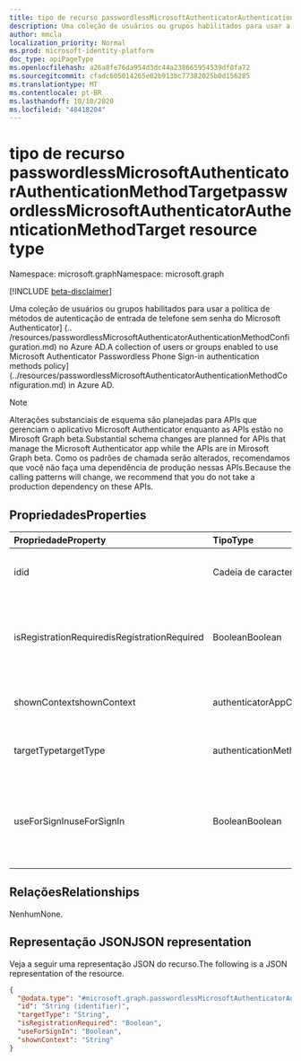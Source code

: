 ```yaml
---
title: tipo de recurso passwordlessMicrosoftAuthenticatorAuthenticationMethodTarget
description: Uma coleção de usuários ou grupos habilitados para usar a política de métodos de autenticação de entrada de telefone sem senha do Microsoft Authenticator.
author: mmcla
localization_priority: Normal
ms.prod: microsoft-identity-platform
doc_type: apiPageType
ms.openlocfilehash: a26a8fe76da954d3dc44a238665954539df0fa72
ms.sourcegitcommit: cfadc605014265e02b913bc77382025b0d156285
ms.translationtype: MT
ms.contentlocale: pt-BR
ms.lasthandoff: 10/10/2020
ms.locfileid: "48418204"
---
```

# <a name="passwordlessmicrosoftauthenticatorauthenticationmethodtarget-resource-type"></a><span data-ttu-id="b1fbe-103">tipo de recurso passwordlessMicrosoftAuthenticatorAuthenticationMethodTarget</span><span class="sxs-lookup"><span data-stu-id="b1fbe-103">passwordlessMicrosoftAuthenticatorAuthenticationMethodTarget resource type</span></span>

<span data-ttu-id="b1fbe-104">Namespace: microsoft.graph</span><span class="sxs-lookup"><span data-stu-id="b1fbe-104">Namespace: microsoft.graph</span></span>

[!INCLUDE [beta-disclaimer](../../includes/beta-disclaimer.md)]

<span data-ttu-id="b1fbe-105">Uma coleção de usuários ou grupos habilitados para usar a política de métodos de autenticação de entrada de telefone sem senha do Microsoft Authenticator] (.. /resources/passwordlessMicrosoftAuthenticatorAuthenticationMethodConfiguration.md) no Azure AD.</span><span class="sxs-lookup"><span data-stu-id="b1fbe-105">A collection of users or groups enabled to use Microsoft Authenticator Passwordless Phone Sign-in authentication methods policy](../resources/passwordlessMicrosoftAuthenticatorAuthenticationMethodConfiguration.md) in Azure AD.</span></span>

> [!NOTE]
> <span data-ttu-id="b1fbe-106">Alterações substanciais de esquema são planejadas para APIs que gerenciam o aplicativo Microsoft Authenticator enquanto as APIs estão no Mirosoft Graph beta.</span><span class="sxs-lookup"><span data-stu-id="b1fbe-106">Substantial schema changes are planned for APIs that manage the Microsoft Authenticator app while the APIs are in Mirosoft Graph beta.</span></span> <span data-ttu-id="b1fbe-107">Como os padrões de chamada serão alterados, recomendamos que você não faça uma dependência de produção nessas APIs.</span><span class="sxs-lookup"><span data-stu-id="b1fbe-107">Because the calling patterns will change, we recommend that you do not take a production dependency on these APIs.</span></span>

## <a name="properties"></a><span data-ttu-id="b1fbe-108">Propriedades</span><span class="sxs-lookup"><span data-stu-id="b1fbe-108">Properties</span></span>
|<span data-ttu-id="b1fbe-109">Propriedade</span><span class="sxs-lookup"><span data-stu-id="b1fbe-109">Property</span></span>|<span data-ttu-id="b1fbe-110">Tipo</span><span class="sxs-lookup"><span data-stu-id="b1fbe-110">Type</span></span>|<span data-ttu-id="b1fbe-111">Descrição</span><span class="sxs-lookup"><span data-stu-id="b1fbe-111">Description</span></span>|
|:---|:---|:---|
|<span data-ttu-id="b1fbe-112">id</span><span class="sxs-lookup"><span data-stu-id="b1fbe-112">id</span></span>|<span data-ttu-id="b1fbe-113">Cadeia de caracteres</span><span class="sxs-lookup"><span data-stu-id="b1fbe-113">String</span></span>|<span data-ttu-id="b1fbe-114">ID de objeto de um usuário ou grupo do Azure AD.</span><span class="sxs-lookup"><span data-stu-id="b1fbe-114">Object ID of an Azure AD user or group.</span></span>|
|<span data-ttu-id="b1fbe-115">isRegistrationRequired</span><span class="sxs-lookup"><span data-stu-id="b1fbe-115">isRegistrationRequired</span></span>|<span data-ttu-id="b1fbe-116">Boolean</span><span class="sxs-lookup"><span data-stu-id="b1fbe-116">Boolean</span></span>|<span data-ttu-id="b1fbe-117">Determina se o usuário é imposto para registrar o método de autenticação.</span><span class="sxs-lookup"><span data-stu-id="b1fbe-117">Determines whether the user is enforced to register the authentication method.</span></span>|
|<span data-ttu-id="b1fbe-118">shownContext</span><span class="sxs-lookup"><span data-stu-id="b1fbe-118">shownContext</span></span>|<span data-ttu-id="b1fbe-119">authenticatorAppContextType</span><span class="sxs-lookup"><span data-stu-id="b1fbe-119">authenticatorAppContextType</span></span>|<span data-ttu-id="b1fbe-120">Os valores possíveis são: `location` e `app`.</span><span class="sxs-lookup"><span data-stu-id="b1fbe-120">Possible values are: `location`, `app`.</span></span>|
|<span data-ttu-id="b1fbe-121">targetType</span><span class="sxs-lookup"><span data-stu-id="b1fbe-121">targetType</span></span>|<span data-ttu-id="b1fbe-122">authenticationMethodTargetType</span><span class="sxs-lookup"><span data-stu-id="b1fbe-122">authenticationMethodTargetType</span></span>|<span data-ttu-id="b1fbe-123">Os valores possíveis são: `user` e `group`.</span><span class="sxs-lookup"><span data-stu-id="b1fbe-123">Possible values are: `user`, `group`.</span></span>|
|<span data-ttu-id="b1fbe-124">useForSignIn</span><span class="sxs-lookup"><span data-stu-id="b1fbe-124">useForSignIn</span></span>|<span data-ttu-id="b1fbe-125">Boolean</span><span class="sxs-lookup"><span data-stu-id="b1fbe-125">Boolean</span></span>|<span data-ttu-id="b1fbe-126">Determina se o método de autenticação pode ser usado para entrar no Azure AD.</span><span class="sxs-lookup"><span data-stu-id="b1fbe-126">Determines whether the authentication method can be used to sign in to Azure AD.</span></span>|

## <a name="relationships"></a><span data-ttu-id="b1fbe-127">Relações</span><span class="sxs-lookup"><span data-stu-id="b1fbe-127">Relationships</span></span>
<span data-ttu-id="b1fbe-128">Nenhum</span><span class="sxs-lookup"><span data-stu-id="b1fbe-128">None.</span></span>

## <a name="json-representation"></a><span data-ttu-id="b1fbe-129">Representação JSON</span><span class="sxs-lookup"><span data-stu-id="b1fbe-129">JSON representation</span></span>
<span data-ttu-id="b1fbe-130">Veja a seguir uma representação JSON do recurso.</span><span class="sxs-lookup"><span data-stu-id="b1fbe-130">The following is a JSON representation of the resource.</span></span>
<!-- {
  "blockType": "resource",
  "keyProperty": "id",
  "@odata.type": "microsoft.graph.passwordlessMicrosoftAuthenticatorAuthenticationMethodTarget",
  "baseType": "microsoft.graph.authenticationMethodTarget",
  "openType": false
}
-->
``` json
{
  "@odata.type": "#microsoft.graph.passwordlessMicrosoftAuthenticatorAuthenticationMethodTarget",
  "id": "String (identifier)",
  "targetType": "String",
  "isRegistrationRequired": "Boolean",
  "useForSignIn": "Boolean",
  "shownContext": "String"
}
```
